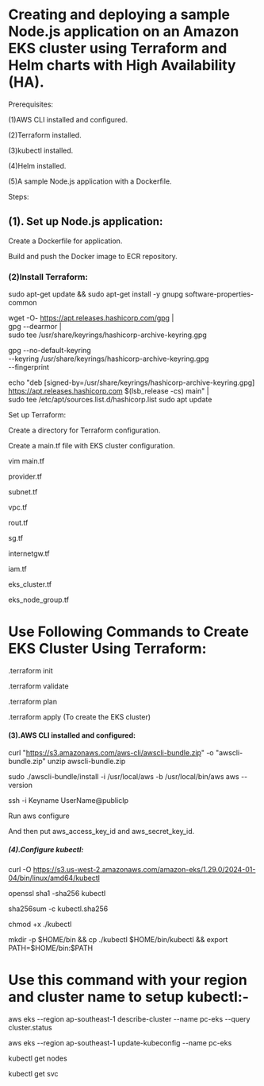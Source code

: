 # Creating and deploying a sample Node.js application on an Amazon EKS cluster using Terraform and Helm charts with High Availability (HA).

Prerequisites:

(1)AWS CLI installed and configured.

(2)Terraform installed.

(3)kubectl installed.

(4)Helm installed.

(5)A sample Node.js application with a Dockerfile.

Steps:

## (1). Set up Node.js application:

Create a Dockerfile for application.

Build and push the Docker image to ECR repository.

### (2)Install Terraform:
sudo apt-get update && sudo apt-get install -y gnupg software-properties-common

wget -O- https://apt.releases.hashicorp.com/gpg | \
gpg --dearmor | \
sudo tee /usr/share/keyrings/hashicorp-archive-keyring.gpg

gpg --no-default-keyring \
--keyring /usr/share/keyrings/hashicorp-archive-keyring.gpg \
--fingerprint

echo "deb [signed-by=/usr/share/keyrings/hashicorp-archive-keyring.gpg] \
https://apt.releases.hashicorp.com $(lsb_release -cs) main" | \
sudo tee /etc/apt/sources.list.d/hashicorp.list
sudo apt update

Set up Terraform:

Create a directory for Terraform configuration.

Create a main.tf file with EKS cluster configuration.

vim main.tf

provider.tf

subnet.tf

vpc.tf

rout.tf

sg.tf

internetgw.tf

iam.tf

eks_cluster.tf

eks_node_group.tf

# Use Following Commands to Create EKS Cluster Using Terraform:

.terraform init

.terraform validate

.terraform plan 

.terraform apply  (To create the EKS cluster)

#### (3).AWS CLI installed and configured:

curl "https://s3.amazonaws.com/aws-cli/awscli-bundle.zip" -o "awscli-bundle.zip"
unzip awscli-bundle.zip

sudo ./awscli-bundle/install -i /usr/local/aws -b /usr/local/bin/aws
aws --version

ssh -i Keyname UserName@publicIp

Run aws configure

And then put aws_access_key_id and aws_secret_key_id.

##### (4).Configure kubectl:

curl -O https://s3.us-west-2.amazonaws.com/amazon-eks/1.29.0/2024-01-04/bin/linux/amd64/kubectl

openssl sha1 -sha256 kubectl

sha256sum -c kubectl.sha256

chmod +x ./kubectl

mkdir -p $HOME/bin && cp ./kubectl $HOME/bin/kubectl && export PATH=$HOME/bin:$PATH

# Use this command with your region and cluster name to setup kubectl:-

aws eks --region ap-southeast-1 describe-cluster --name pc-eks --query cluster.status

aws eks --region ap-southeast-1 update-kubeconfig --name pc-eks 

kubectl get nodes

kubectl get svc
